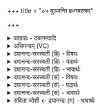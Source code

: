 +++
title = "०५ युञ्जन्ति ब्रध्नमरुषम्"

+++
<details><summary>पदपाठः - दयानन्दादि</summary>

यु॒ञ्जन्ति॑। ब्र॒ध्नम्। अ॒रु॒षम्। चर॑न्तरम्। परि॑। त॒स्थुषः॑। रोच॑न्ते। रो॒च॒नाः। दि॒वि। ५।
</details>

<details><summary>अधिमन्त्रम् (VC)</summary>

- परमेश्वरो देवता
- प्रजापतिर्ऋषिः
- गायत्री
- षड्जः
</details>

<details><summary>दयानन्द-सरस्वती (हि) - विषयः</summary>

फिर ईश्वर कैसा है, इस विषय को अगले मन्त्र में कहा है ॥
</details>

<details><summary>दयानन्द-सरस्वती (हि) - पदार्थः</summary>

पदार्थान्वयभाषाः -  जो पुरुष (परि) सब ओर से (तस्थुषः) स्थावर जीवों को (चरन्तम्) प्राप्त होते हुए बिजुली के समान वर्त्तमान (अरुषम्) प्राणियों के मर्मस्थल जिनमें पीड़ा होने से प्राण का वियोग शीघ्र हो जाता है, उन स्थानों की रक्षा करने के लिये स्थिर होते हुए (ब्रध्नम्) सबसे बड़े सर्वोपरि विराजमान परमात्मा को अपने आत्मा के साथ (युञ्जन्ति) युक्त करते हैं, वे (दिवि) सूर्य में (रोचनाः) किरणों के समान (रोचन्ते) परमात्मा में प्रकाशमान होते हैं ॥५ ॥
</details>

<details><summary>दयानन्द-सरस्वती (हि) - भावार्थः</summary>

भावार्थभाषाः -  हे मनुष्यो ! जैसे प्रत्येक ब्रह्माण्ड में सूर्य प्रकाशमान है, वैसे सर्व जगत् में परमात्मा प्रकाशमान है। जो योगाभ्यास से उस अन्तर्यामी परमेश्वर को अपने आत्मा से युक्त करते हैं, वे सब ओर से प्रकाश को प्राप्त होते हैं ॥५ ॥
</details>

<details><summary>दयानन्द-सरस्वती (सं) - विषयः</summary>

पुनरीश्वरः कीदृशोऽस्तीत्याह ॥
</details>

<details><summary>दयानन्द-सरस्वती (सं) - पदार्थः</summary>

पदार्थान्वयभाषाः -  ये परितस्थुषश्चरन्तं विद्युतमिव वर्त्तमानमरुषं ब्रध्नम्परमात्मानमात्मना सह युञ्जन्ति, ते दिवि सूर्ये रोचनाः किरणा इव रोचन्ते ॥५ ॥
</details>

<details><summary>दयानन्द-सरस्वती (सं) - भावार्थः</summary>

भावार्थभाषाः -  हे मनुष्याः ! यथा प्रतिब्रह्माण्डे सूर्यः प्रकाशते तथा सर्वस्मिन् जगति परमात्मा प्रकाशते। ये योगाभ्यासेनाऽन्तर्यामिणं परमात्मानं स्वमात्मना युञ्जते ते सर्वतः प्रकाशिता जायन्ते ॥५ ॥
</details>

<details><summary>सविता जोशी ← दयानन्दः (म) - भावार्थः</summary>

भावार्थभाषाः -  हे माणसांनो ! प्रत्येक ब्रह्मांडात जसा सूर्य प्रकाशमान असतो. तसे सर्व जगात परमेश्वर प्रकाशमान असतो. जे योगाभ्यासाने त्या अंतर्यामी परमेश्वराला आपल्या आत्म्यात युक्त करतात तेही सर्वस्वी (ज्ञान) प्रकाशयुक्त बनतात.
</details>